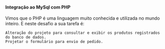 #### Integração ao MySql com PHP

Vimos que o PHP é uma linguagem muito conhecida e utilizada no mundo inteiro.
E neste desafio a sua tarefa é:

    Alteração do projeto para consultar e exibir os produtos registrados do banco de dados.
    Projetar o formulário para envio de pedido.


